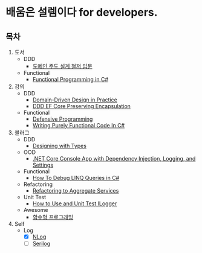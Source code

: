 # 배움은 설렘이다 for developers.

## 목차
1. 도서
   - DDD
     - [도메인 주도 설계 철저 입문](./1.Books/DDD/DDDGuide) 
   - Functional
     - [Functional Programming in C#](./1.Books/Functional/FPinCSharp)
1. 강의
   - DDD
     - [Domain-Driven Design in Practice](./2.Lectures/DDD/DddInPractice)
	 - [DDD EF Core Preserving Encapsulation](./2.Lectures/DDD/DddEfCorePreservingEncapsulation)
   - Functional
     - [Defensive Programming](./2.Lectures/Functional/DefensiveProgramming)
     - [Writing Purely Functional Code In C#](./2.Lectures/Functional/WritingPurelyFunctionalCodeInCSharp)
1. 블러그
   - DDD
     - [Designing with Types](./3.Blogs/DDD/DesigningWithTypes_2)
   - OOD
     - [.NET Core Console App with Dependency Injection, Logging, and Settings](./3.Blogs/OOD/BetterConsoleApp/ConsoleUI)
   - Functional
     - [How To Debug LINQ Queries in C#](./3.Blogs/Functional/HowToDebugLINQQueriesInCSharp)
   - Refactoring
     - [Refactoring to Aggregate Services](./3.Blogs/Refactoring/RefactoringToAggregateServices)
   - Unit Test
     - [How to Use and Unit Test ILogger](./3.Blogs/UnitTest/HowToUseAndUnitTestILogger)
   - Awesome
     - [함수형 프로그래밍](./3.Blogs/Awesome/FP)
1. Self
   - Log
     - [x] [NLog](./0.Self/Log_/NLog)
     - [ ] [Serilog](./0.Self/Log_/Serilog)
